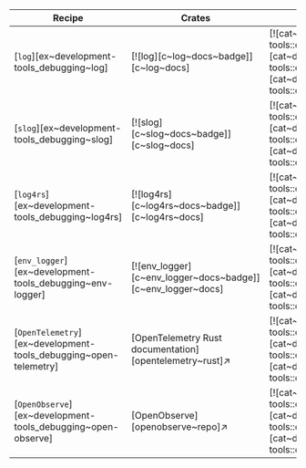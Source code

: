 | Recipe | Crates | Categories |
|--------|--------|------------|
| [`log`][ex~development-tools_debugging~log] | [![log][c~log~docs~badge]][c~log~docs] | [![cat~development-tools::debugging][cat~development-tools::debugging~badge]][cat~development-tools::debugging] |
| [`slog`][ex~development-tools_debugging~slog] | [![slog][c~slog~docs~badge]][c~slog~docs] | [![cat~development-tools::debugging][cat~development-tools::debugging~badge]][cat~development-tools::debugging] |
| [`log4rs`][ex~development-tools_debugging~log4rs] | [![log4rs][c~log4rs~docs~badge]][c~log4rs~docs] | [![cat~development-tools::debugging][cat~development-tools::debugging~badge]][cat~development-tools::debugging] |
| [`env_logger`][ex~development-tools_debugging~env-logger] | [![env_logger][c~env_logger~docs~badge]][c~env_logger~docs] | [![cat~development-tools::debugging][cat~development-tools::debugging~badge]][cat~development-tools::debugging] |
| [`OpenTelemetry`][ex~development-tools_debugging~open-telemetry] | [OpenTelemetry Rust documentation][opentelemetry~rust]↗ | [![cat~development-tools::debugging][cat~development-tools::debugging~badge]][cat~development-tools::debugging] |
| [`OpenObserve`][ex~development-tools_debugging~open-observe] | [OpenObserve][openobserve~repo]↗ | [![cat~development-tools::debugging][cat~development-tools::debugging~badge]][cat~development-tools::debugging] |
